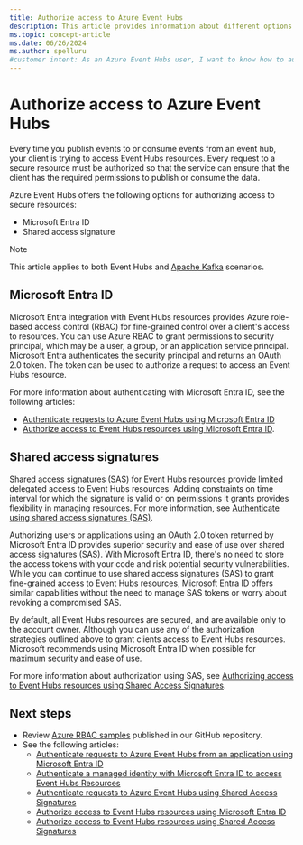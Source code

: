 ```yaml
---
title: Authorize access to Azure Event Hubs
description: This article provides information about different options for authorizing access to Azure Event Hubs resources. 
ms.topic: concept-article
ms.date: 06/26/2024
ms.author: spelluru
#customer intent: As an Azure Event Hubs user, I want to know how to authorize requests to event hubs. 
---
```


# Authorize access to Azure Event Hubs
Every time you publish events to or consume events from an event hub, your client is trying to access Event Hubs resources. Every request to a secure resource must be authorized so that the service can ensure that the client has the required permissions to publish or consume the data. 

Azure Event Hubs offers the following options for authorizing access to secure resources:

- Microsoft Entra ID
- Shared access signature

> [!NOTE]
> This article applies to both Event Hubs and [Apache Kafka](azure-event-hubs-kafka-overview.md) scenarios. 


## Microsoft Entra ID
Microsoft Entra integration with Event Hubs resources provides Azure role-based access control (RBAC) for fine-grained control over a client's access to resources. You can use Azure RBAC to grant permissions to security principal, which may be a user, a group, or an application service principal. Microsoft Entra authenticates the security principal and returns an OAuth 2.0 token. The token can be used to authorize a request to access an Event Hubs resource.

For more information about authenticating with Microsoft Entra ID, see the following articles:

- [Authenticate requests to Azure Event Hubs using Microsoft Entra ID](authenticate-application.md)
- [Authorize access to Event Hubs resources using Microsoft Entra ID](authorize-access-azure-active-directory.md).

## Shared access signatures 
Shared access signatures (SAS) for Event Hubs resources provide limited delegated access to Event Hubs resources. Adding constraints on time interval for which the signature is valid or on permissions it grants provides flexibility in managing resources. For more information, see [Authenticate using shared access signatures (SAS)](authenticate-shared-access-signature.md). 

Authorizing users or applications using an OAuth 2.0 token returned by Microsoft Entra ID provides superior security and ease of use over shared access signatures (SAS). With Microsoft Entra ID, there's no need to store the access tokens with your code and risk potential security vulnerabilities. While you can continue to use shared access signatures (SAS) to grant fine-grained access to Event Hubs resources, Microsoft Entra ID offers similar capabilities without the need to manage SAS tokens or worry about revoking a compromised SAS. 

By default, all Event Hubs resources are secured, and are available only to the account owner. Although you can use any of the authorization strategies outlined above to grant clients access to Event Hubs resources. Microsoft recommends using Microsoft Entra ID when possible for maximum security and ease of use.

For more information about authorization using SAS, see [Authorizing access to Event Hubs resources using Shared Access Signatures](authorize-access-shared-access-signature.md).

## Next steps
- Review [Azure RBAC samples](https://github.com/Azure/azure-event-hubs/tree/master/samples/DotNet/Microsoft.Azure.EventHubs/Rbac) published in our GitHub repository. 
- See the following articles:
    - [Authenticate requests to Azure Event Hubs from an application using Microsoft Entra ID](authenticate-application.md)
    - [Authenticate a managed identity with Microsoft Entra ID to access Event Hubs Resources](authenticate-managed-identity.md)
    - [Authenticate requests to Azure Event Hubs using Shared Access Signatures](authenticate-shared-access-signature.md)
    - [Authorize access to Event Hubs resources using Microsoft Entra ID](authorize-access-azure-active-directory.md)
    - [Authorize access to Event Hubs resources using Shared Access Signatures](authorize-access-shared-access-signature.md)
